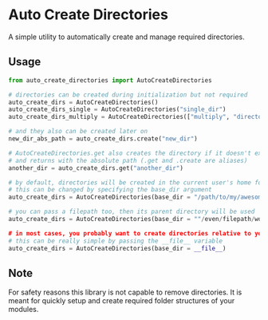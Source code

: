 # Auto Create Directories
A simple utility to automatically create and manage required directories.

## Usage
```python 
from auto_create_directories import AutoCreateDirectories

# directories can be created during initialization but not required
auto_create_dirs = AutoCreateDirectories()
auto_create_dirs_single = AutoCreateDirectories("single_dir")
auto_create_dirs_multiply = AutoCreateDirectories(["multiply", "directories"])

# and they also can be created later on
new_dir_abs_path = auto_create_dirs.create("new_dir")

# AutoCreateDirectories.get also creates the directory if it doesn't exist
# and returns with the absolute path (.get and .create are aliases)
another_dir = auto_create_dirs.get("another_dir")

# by default, directories will be created in the current user's home folder
# this can be changed by specifying the base_dir argument
auto_create_dirs = AutoCreateDirectories(base_dir = "/path/to/my/awesome/module")

# you can pass a filepath too, then its parent directory will be used
auto_create_dirs = AutoCreateDirectories(base_dir = ""/even/filepath/works/but_its_parent_will_be_used.py")

# in most cases, you probably want to create directories relative to your current file
# this can be really simple by passing the __file__ variable
auto_create_dirs = AutoCreateDirectories(base_dir = __file__)
```

## Note
For safety reasons this library is not capable to remove directories. It is meant for quickly setup and create required folder structures of your modules.
